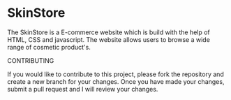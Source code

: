# SkinStore
The SkinStore is a E-commerce website which is build with the help of HTML, CSS and javascript. The website allows users to browse a wide range of cosmetic product's.

CONTRIBUTING

If you would like to contribute to this project, please fork the repository and create a new branch for your changes. Once you have made your changes, submit a pull request and I will review your changes.
